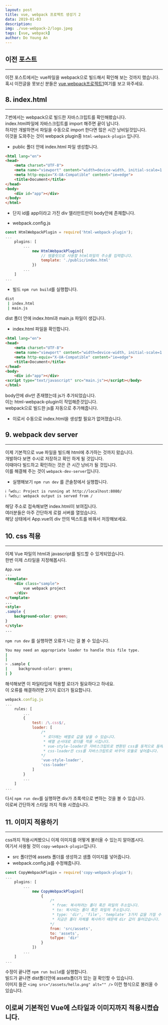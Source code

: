 ```yaml
---
layout: post
title: vue, webpack 프로젝트 생성기 2
data: 2019-01-03
description: 
img: ./vue-webpack-2/logo.jpeg
tags: [vue, webpack]
author: Do Young An
---
```


## 이전 포스트
----------------------------------------------------
이전 포스트에서는 vue파일을 webpack으로 빌드해서 확인해 보는 것까지 했습니다.
혹시 이전글을 못보신 분들은 [vue,webpack프로젝트1](https://doyoungan.github.io/vue-webpack-1/)여기를 보고 와주세요.

## 8. index.html
---------------------------------------------------
7.번에서는 webpack으로 빌드한 자바스크립트를 확인해봤습니다.  
index.html파일에 자바스크립트를 import 해주면 끝이 납니다.  
하지만 개발하면서 파일을 수동으로 import 한다면 많은 시간 낭비일것입니다.  
이것을 도와주는 것이 webpack plugin중 `html-webpack-plugin` 입니다.  

- public 폴더 안에 index.html 파일 생성합니다.  

``` html
<html lang="en">
<head>
    <meta charset="UTF-8">
    <meta name="viewport" content="width=device-width, initial-scale=1.0">
    <meta http-equiv="X-UA-Compatible" content="ie=edge">
    <title>Document</title>
</head>
<body>
    <div id="app"></div>
</body>
</html>
```
- 단지 id를 app이라고 가진 div 엘리만트만이 body안에 존재합니다.  

- webpack.config.js

``` javascript
const HtmlWebpackPlugin = require('html-webpack-plugin');
...
    plugins: [
        ...
            new HtmlWebpackPlugin({
                // 템플릿으로 사용할 html파일의 주소를 입력합니다.
                template: './public/index.html'
            })
        ...
    ]
...
```

- 빌드
`npm run build`를 실행합니다.

``` bash
dist
 | index.html
 | main.js
```

dist 폴더 안에 index.html과 main.js 파일이 생깁니다.

- index.html 파일을 확인합니다.

``` html
<html lang="en">
<head>
    <meta charset="UTF-8">
    <meta name="viewport" content="width=device-width, initial-scale=1.0">
    <meta http-equiv="X-UA-Compatible" content="ie=edge">
    <title>Document</title>
</head>
<body>
    <div id="app"></div>
<script type="text/javascript" src="main.js"></script></body>
</html>
```

body안에 div만 존재했는데 js가 추가되었습니다.   
이는 html-webpack-plugin이 작업해준것입니다.    
webpack으로 빌드한 js를 자동으로 추가해줍니다.   

- 이로서 수동으로 index.html을 생성할 필요가 없어졌습니다.


## 9. webpack dev server
---------------------------------------------------------------
이제 기본적으로 vue 파일을 빌드해 html에 추가하는 것까지 왔습니다.   
개발하다 보면 수시로 저장하고 확인 하게 될 것입니다.  
이때마다 빌드하고 확인하는 것은 큰 시간 낭비가 될 것입니다.   
이를 해결해 주는 것이 `webpack-dev-server`입니다.  

- 실행해보기
`npm run dev` 를 콘솔창에서 실행합니다.

``` bash
ℹ ｢wds｣: Project is running at http://localhost:8080/
ℹ ｢wds｣: webpack output is served from /
```

해당 주소로 접속해보면 index.html이 보여집니다.  
여러분들은 아주 간단하게 로컬 서버를 열었습니다.  
해당 상태에서 App.vue의 div 안의 텍스트를 바꿔서 저장해보세요.


## 10. css 적용
-----------------------------------------------------------------
이제 Vue 파일의 html과 javascript를 빌드할 수 있게되었습니다.  
한번 이제 스타일을 지정해봅시다.  

``` html
App.vue
...
<template>
    <div class="sample">
        vue webpack project
    </div>
</template>
...
<style>
.sample {
    background-color: green;
}
</style>
...
```

`npm run dev` 를 실행하면 오류가 나는 걸 볼 수 있습니다.

``` bash
You may need an appropriate loader to handle this file type.
|
|
> .sample {
|     background-color: green;
| }
```

해석해보면 이 파일타입에 적용할 로더가 필요하다고 하네요.  
이 오류를 해결하려면 2가지 로더가 필요합니다.

``` javascript
webpack.config.js
...
    rules: [
        ...
        {
            test: /\.css$/,
            loader: [
                /*
                 * 로더에는 배열로 값을 넣을 수 있습니다.
                 * 배열 순서대로 로더를 적용 시킵니다.
                 * vue-style-loader은 자바스크립트로 변환된 css를 동적으로 돔에 추가해줍니다.
                 * css-loader은 css를 자바스크립트로 바꾸어 모듈로 넣어줍니다.
                */
                'vue-style-loader',
                'css-loader'
            ]
        }
        ...
    ]
...
```

다시 `npm run dev`를 실행하면 div가 초록색으로 변하는 것을 볼 수 있습니다.   
이로써 간단하게 스타일 까지 적용 시켰습니다.


## 11. 이미지 적용하기
---------------------------------------------------------------
css까지 적용시켜봤으니 이제 이미지를 어떻게 불러올 수 있는지 알아봅시다.  
여기서 사용될 것이 `copy-webpack-plugin`입니다.

- src 폴더안에 assets 폴더를 생성하고 샘플 이미지를 넣어줍니다.
- webpack.config.js를 수정해줍니다.

``` javascript
const CopyWebpackPlugin = require('copy-webpack-plugin');
...
    plugins: [
        ...
            new CopyWebpackPlugin([
                {
                    /*
                     * from: 복사하려는 폴더 혹은 파일의 주소입니다.
                     * to: 복사되는 폴더 혹은 파일의 주소입니다.
                     * type: 'dir', 'file', 'template' 3가지 값을 가질 수 있습니다.
                     * 지금은 폴더 자체를 복사하기 떄문에 dir 값이 들어갔습니다.
                    */
                    from: 'src/assets',
                    to: 'assets',
                    toType: 'dir'
                }
            ])
        ...
    ]
...
```

수정이 끝나면 `npm run build`를 실행합니다.  
빌드가 끝나면 dist폴더안에 assets폴더가 있는 걸 확인할 수 있습니다.  
이미지 들은 `<img src="/assets/hello.png" alt="" />` 이런 형식으로 불러올 수 있습니다.

## 이로써 기본적인 Vue에 스타일과 이미지까지 적용시켰습니다.
